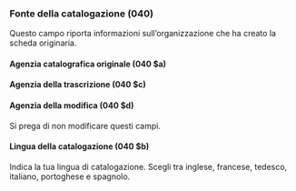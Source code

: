 ### Fonte della catalogazione (040)
Questo campo riporta informazioni sull’organizzazione che ha creato la scheda originaria.   

#### Agenzia catalografica originale (040 $a)   
#### Agenzia della trascrizione (040 $c)  
#### Agenzia della modifica (040 $d)
Si prega di non modificare questi campi.

#### Lingua della catalogazione (040 $b)  
Indica la tua lingua di catalogazione. Scegli tra inglese, francese, tedesco, italiano, portoghese e spagnolo.
